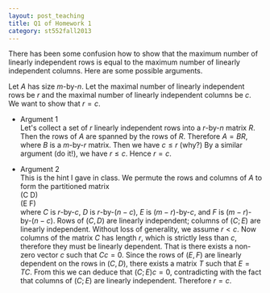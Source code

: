 ```yaml
---
layout: post_teaching
title: Q1 of Homework 1
category: st552fall2013
---
```


There has been some confusion how to show that the maximum number of linearly independent rows is equal to the maximum number of linearly independent columns. Here are some possible arguments. 

Let $A$ has size $m$-by-$n$. Let the maximal number of linearly independent rows be $r$ and the maximal number of linearly independent columns be $c$. We want to show that $r=c$.

* Argument 1  
 Let's collect a set of $r$ linearly independent rows into a $r$-by-$n$ matrix $R$. Then the rows of $A$ are spanned by the rows of $R$. Therefore $A = BR$, where $B$ is a $m$-by-$r$ matrix. Then we have $c \le r$ (why?) By a similar argument (do it!), we have $r \le c$. Hence $r=c$.

* Argument 2  
This is the hint I gave in class. We permute the rows and columns of $A$ to form the partitioned matrix  
(C D)  
(E F)  
where $C$ is $r$-by-$c$, $D$ is $r$-by-$(n-c)$, $E$ is $(m-r)$-by-$c$, and $F$ is $(m-r)$-by-$(n-c)$. Rows of $(C, D)$ are linearly independent; columns of $(C; E)$ are linearly independent. Without loss of generality, we assume $r < c$. Now columns of the matrix $C$ has length $r$, which is strictly less than $c$, therefore they must be linearly dependent. That is there exists a non-zero vector $c$ such that $C c = 0$. Since the rows of $(E, F)$ are linearly dependent on the rows in $(C, D)$, there exists a matrix $T$ such that $E = TC$. From this we can deduce that $(C; E) c = 0$, contradicting with the fact that columns of $(C; E)$ are linearly independent. Therefore $r=c$.



